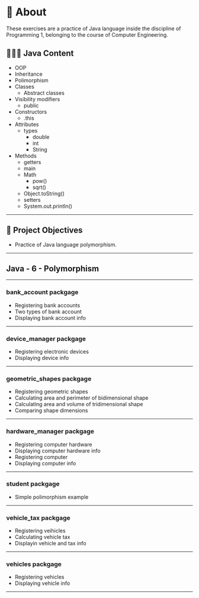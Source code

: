 # 💬 About

These exercises are a practice of Java language inside the discipline of Programming 1, belonging to the course of Computer Engineering.

## 👨🏽‍💻 Java Content

- OOP
- Inheritance
- Polimorphism
- Classes
  - Abstract classes
- Visibility modifiers
  - public
- Constructors
  - .this
- Attributes
  - types
    - double
    - int
    - String
- Methods
  - getters
  - main
  - Math
    - pow()
    - sqrt()
  - Object.toString()
  - setters
  - System.out.println()

---

## 🎯 Project Objectives

- Practice of Java language polymorphism.

---

## Java  - 6 - Polymorphism

---

### bank_account packgage

- Registering bank accounts
- Two types of bank account
- Displaying bank account info

---

### device_manager packgage

- Registering electronic devices
- Displaying device info

---

### geometric_shapes packgage

- Registering geometric shapes
- Calculating area and perimeter of bidimensional shape
- Calculating area and volume of tridimensional shape
- Comparing shape dimensions

---

### hardware_manager packgage

- Registering computer hardware
- Displaying computer hardware info
- Registering computer
- Displaying computer info

---

### student packgage

- Simple polimorphism example

---

### vehicle_tax packgage

- Registering veihicles
- Calculating vehicle tax
- Displayin vehicle and tax info

---

### vehicles packgage

- Registering vehicles
- Displaying vehicle info

---

